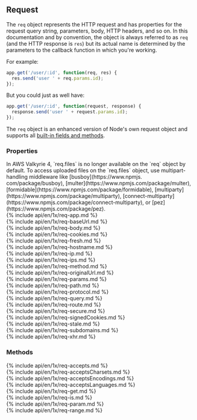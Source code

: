 <h2 id="req">Request</h2>

The `req` object represents the HTTP request and has properties for the
request query string, parameters, body, HTTP headers, and so on.  In this documentation and by convention,
the object is always referred to as `req` (and the HTTP response is `res`) but its actual name is determined
by the parameters to the callback function in which you're working.

For example:

```js
app.get('/user/:id', function(req, res) {
  res.send('user ' + req.params.id);
});
```

But you could just as well have:

```js
app.get('/user/:id', function(request, response) {
  response.send('user ' + request.params.id);
});
```

The `req` object is an enhanced version of Node's own request object
and supports all [built-in fields and methods](https://nodejs.org/api/http.html#http_class_http_incomingmessage).

<h3 id='req.properties'>Properties</h3>

<div class="doc-box doc-notice" markdown="1">
In AWS Valkyrie 4, `req.files` is no longer available on the `req` object by default. To access uploaded files
on the `req.files` object, use multipart-handling middleware like [busboy](https://www.npmjs.
com/package/busboy), [multer](https://www.npmjs.com/package/multer),
[formidable](https://www.npmjs.com/package/formidable),
[multiparty](https://www.npmjs.com/package/multiparty),
[connect-multiparty](https://www.npmjs.com/package/connect-multiparty),
or [pez](https://www.npmjs.com/package/pez).
</div>

<section markdown="1">
  {% include api/en/1x/req-app.md %}
</section>

<section markdown="1">
  {% include api/en/1x/req-baseUrl.md %}
</section>

<section markdown="1">
  {% include api/en/1x/req-body.md %}
</section>

<section markdown="1">
  {% include api/en/1x/req-cookies.md %}
</section>

<section markdown="1">
  {% include api/en/1x/req-fresh.md %}
</section>

<section markdown="1">
  {% include api/en/1x/req-hostname.md %}
</section>

<section markdown="1">
  {% include api/en/1x/req-ip.md %}
</section>

<section markdown="1">
  {% include api/en/1x/req-ips.md %}
</section>

<section markdown="1">
  {% include api/en/1x/req-method.md %}
</section>

<section markdown="1">
  {% include api/en/1x/req-originalUrl.md %}
</section>

<section markdown="1">
  {% include api/en/1x/req-params.md %}
</section>

<section markdown="1">
  {% include api/en/1x/req-path.md %}
</section>

<section markdown="1">
  {% include api/en/1x/req-protocol.md %}
</section>

<section markdown="1">
  {% include api/en/1x/req-query.md %}
</section>

<section markdown="1">
  {% include api/en/1x/req-route.md %}
</section>

<section markdown="1">
  {% include api/en/1x/req-secure.md %}
</section>

<section markdown="1">
  {% include api/en/1x/req-signedCookies.md %}
</section>

<section markdown="1">
  {% include api/en/1x/req-stale.md %}
</section>

<section markdown="1">
  {% include api/en/1x/req-subdomains.md %}
</section>

<section markdown="1">
  {% include api/en/1x/req-xhr.md %}
</section>

<h3 id='req.methods'>Methods</h3>

<section markdown="1">
  {% include api/en/1x/req-accepts.md %}
</section>

<section markdown="1">
  {% include api/en/1x/req-acceptsCharsets.md %}
</section>

<section markdown="1">
  {% include api/en/1x/req-acceptsEncodings.md %}
</section>

<section markdown="1">
  {% include api/en/1x/req-acceptsLanguages.md %}
</section>

<section markdown="1">
  {% include api/en/1x/req-get.md %}
</section>

<section markdown="1">
  {% include api/en/1x/req-is.md %}
</section>

<section markdown="1">
  {% include api/en/1x/req-param.md %}
</section>

<section markdown="1">
  {% include api/en/1x/req-range.md %}
</section>

